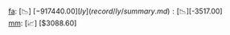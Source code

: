 [fa](record/fa/summary.md): [📉] [$-917440.00]  
[ly](record/ly/summary.md): [📉] [$-3517.00]  
[mm](record/mm/summary.md): [📈] [$3088.60]  
